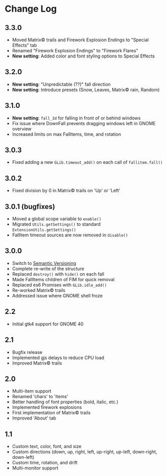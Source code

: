 # Change Log

## 3.3.0
* Moved Matrix© trails and Firework Explosion Endings to "Special Effects" tab
* Renamed "Firework Explosion Endings" to "Firework Flares"
* **New setting**: Added color and font styling options to Special Effects

## 3.2.0

* **New setting**: "Unpredictable (??)" fall direction
* **New setting**: Introduce presets (Snow, Leaves, Matrix© rain, Random)

## 3.1.0

* **New setting**: `fall_3d` for falling in front of or behind windows
* Fix issue where DownFall prevents dragging windows left in GNOME overview
* Increased limits on max FallItems, time, and rotation

## 3.0.3

* Fixed adding a new `GLib.timeout_add()` on each call of `fallitem.fall()`

## 3.0.2

* Fixed division by 0 in Matrix© trails on 'Up' or 'Left'

## 3.0.1 (bugfixes)

* Moved a global scope variable to `enable()`
* Migrated `Utils.getSettings()` to standard `ExtensionUtils.getSettings()`
* FallItem timeout sources are now removed in `disable()`

## 3.0.0

* Switch to [Semantic Versioning](https://semver.org/)
* Complete re-write of the structure
* Replaced `destroy()` with `hide()` on each fall
* Made FallItems children of FIM for quick removal
* Replaced es6 Promises with `GLib.idle_add()`
* Re-worked Matrix© trails
* Addressed issue where GNOME shell froze

## 2.2

* Initial gtk4 support for GNOME 40

## 2.1

* Bugfix release
* Implemented gjs delays to reduce CPU load
* Improved Matrix© trails

## 2.0

* Multi-item support
* Renamed 'chars' to 'items'
* Better handling of font properties (bold, italic, etc.)
* Implemented firework explosions
* First implementation of Matrix© trails
* Improved 'About' tab

## 1.1

* Custom text, color, font, and size
* Custom directions (down, up, right, left, up-right, up-left, down-right, down-left)
* Custom time, rotation, and drift
* Multi-monitor support
